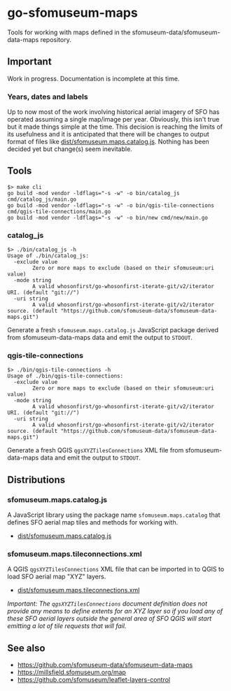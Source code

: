 # go-sfomuseum-maps

Tools for working with maps defined in the sfomuseum-data/sfomuseum-data-maps repository.

## Important

Work in progress. Documentation is incomplete at this time.

### Years, dates and labels

Up to now most of the work involving historical aerial imagery of SFO has operated assuming a single map/image per year. Obviously, this isn't true but it made things simple at the time. This decision is reaching the limits of its usefulness and it is anticipated that there will be changes to output format of files like [dist/sfomuseum.maps.catalog.js](dist/sfomuseum.maps.catalog.js). Nothing has been decided yet but change(s) seem inevitable.

## Tools

```
$> make cli
go build -mod vendor -ldflags="-s -w" -o bin/catalog_js cmd/catalog_js/main.go
go build -mod vendor -ldflags="-s -w" -o bin/qgis-tile-connections cmd/qgis-tile-connections/main.go
go build -mod vendor -ldflags="-s -w" -o bin/new cmd/new/main.go
```

### catalog_js

```
$> ./bin/catalog_js -h
Usage of ./bin/catalog_js:
  -exclude value
    	Zero or more maps to exclude (based on their sfomuseum:uri value)
  -mode string
    	A valid whosonfirst/go-whosonfirst-iterate-git/v2/iterator URI. (default "git://")
  -uri string
    	A valid whosonfirst/go-whosonfirst-iterate-git/v2/iterator source. (default "https://github.com/sfomuseum-data/sfomuseum-data-maps.git")
```

Generate a fresh `sfomuseum.maps.catalog.js` JavaScript package derived from sfomuseum-data-maps data and emit the output to `STDOUT`.

### qgis-tile-connections

```
$> ./bin/qgis-tile-connections -h
Usage of ./bin/qgis-tile-connections:
  -exclude value
    	Zero or more maps to exclude (based on their sfomuseum:uri value)
  -mode string
    	A valid whosonfirst/go-whosonfirst-iterate-git/v2/iterator URI. (default "git://")
  -uri string
    	A valid whosonfirst/go-whosonfirst-iterate-git/v2/iterator source. (default "https://github.com/sfomuseum-data/sfomuseum-data-maps.git")
```

Generate a fresh QGIS `qgsXYZTilesConnections` XML file from sfomuseum-data-maps data and emit the output to `STDOUT`.

## Distributions

### sfomuseum.maps.catalog.js

A JavaScript library using the package name `sfomuseum.maps.catalog` that defines SFO aerial map tiles and methods for working with.

* [dist/sfomuseum.maps.catalog.js](dist/sfomuseum.maps.catalog.js)

### sfomuseum.maps.tileconnections.xml

A QGIS `qgsXYZTilesConnections` XML file that can be imported in to QGIS to load SFO aerial map "XYZ" layers.

* [dist/sfomuseum.maps.tileconnections.xml](dist/sfomuseum.maps.tileconnections.xml)

_Important: The `qgsXYZTilesConnections` document definition does not provide any means to define extents for an XYZ layer so if you load any of these SFO aerial layers outside the general area of SFO QGIS will start emitting a lot of tile requests that will fail._

## See also

* https://github.com/sfomuseum-data/sfomuseum-data-maps
* https://millsfield.sfomuseum.org/map
* https://github.com/sfomuseum/leaflet-layers-control
